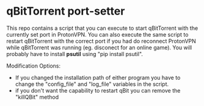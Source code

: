 # qBitTorrent port-setter

This repo contains a script that you can execute to start qBitTorrent with the currently set port in ProtonVPN.
You can also execute the same script to restart qBitTorrent with the correct port if you had do reconnect ProtonVPN while qBitTorrent was running (eg. disconect for an online game). You will probably have to install **psutil** using "pip install psutil". 

Modification Options:
- If you changed the installation path of either program you have to change the "config_file" and "log_file" variables in the script. 
- if you don't want the capability to restart qBit you can remove the "killQBit" method